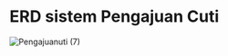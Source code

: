 # ERD sistem Pengajuan Cuti

![Pengajuanuti (7)](https://github.com/user-attachments/assets/9cbb55a8-331a-414d-b4de-46043ebe0511)

